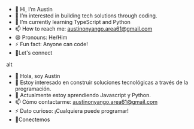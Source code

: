- 👋 Hi, I’m Austin
- 👀 I’m interested in building tech solutions through coding.
- 🌱 I’m currently learning TypeScript and Python
- 📫 How to reach me: austinonyango.area61@gmail.com
- 😄 Pronouns: He/Him
- ⚡ Fun fact: Anyone can code!
- 🤝Let's connect

alt

- 👋 Hola, soy Austin
- 👀 Estoy interesado en construir soluciones tecnológicas a través de la programación.
- 🌱 Actualmente estoy aprendiendo Javascript y Python.
- 📫 Cómo contactarme: austinonyango.area61@gmail.com
- ⚡ Dato curioso: ¡Cualquiera puede programar!
- 🤝Conectemos

<!---
austin-area61/austin-area61 is a ✨ special ✨ repository because its `README.md` (this file) appears on your GitHub profile.
You can click the Preview link to take a look at your changes.
--->
